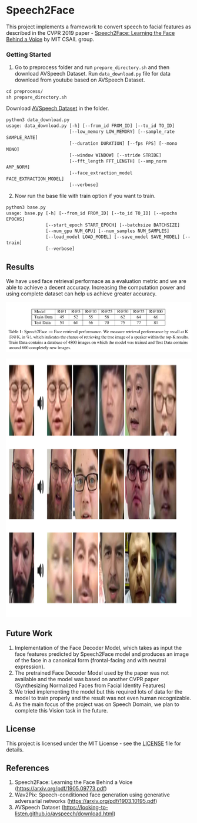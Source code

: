 # Speech2Face

This project implements a framework to convert speech to facial features as described in the CVPR 2019 paper - [Speech2Face: Learning the Face Behind a Voice](https://arxiv.org/pdf/1905.09773.pdf) by MIT CSAIL group.

### Getting Started

1. Go to preprocess folder and run `prepare_directory.sh` and then download AVSpeech Dataset. Run `data_download.py` file for data download from youtube based on AVSpeech Dataset.
```
cd preprocess/
sh prepare_directory.sh
```
Download [AVSpeech Dataset](https://looking-to-listen.github.io/avspeech/download.html) in the folder.
```
python3 data_download.py
usage: data_download.py [-h] [--from_id FROM_ID] [--to_id TO_ID]
                        [--low_memory LOW_MEMORY] [--sample_rate SAMPLE_RATE]
                        [--duration DURATION] [--fps FPS] [--mono MONO]
                        [--window WINDOW] [--stride STRIDE]
                        [--fft_length FFT_LENGTH] [--amp_norm AMP_NORM]
                        [--face_extraction_model FACE_EXTRACTION_MODEL]
                        [--verbose]
```
2. Now run the base file with train option if you want to train.
```
python3 base.py
usage: base.py [-h] [--from_id FROM_ID] [--to_id TO_ID] [--epochs EPOCHS]
               [--start_epoch START_EPOCH] [--batchsize BATCHSIZE]
               [--num_gpu NUM_GPU] [--num_samples NUM_SAMPLES]
               [--load_model LOAD_MODEL] [--save_model SAVE_MODEL] [--train]
               [--verbose]
```

## Results
We have used face retrieval performace as a evaluation metric and we are able to achieve a decent accuracy. Increasing the computation power and using complete dataset can help us achieve greater accuracy.

<p align="center">
    <img src="results/result1.png" alt="Image"/>
</p>
<p align="center">
    <img src="results/result2.png" alt="Image" width="800" height="700"/>
</p>


## Future Work
1. Implementation of the Face Decoder Model, which takes as input the face features predicted by Speech2Face model and produces an image of the face in a canonical form (frontal-facing and with neutral expression).
2. The pretrained Face Decoder Model used by the paper was not available and the model was based on another CVPR paper (Synthesizing Normalized Faces from Facial Identity Features)
3. We tried implementing the model but this required lots of data for the model to train properly and the result was not even human recognizable.
4. As the main focus of the project was on Speech Domain, we plan to complete this Vision task in the future.


## License
This project is licensed under the MIT License - see the [LICENSE](LICENSE) file for details.

## References
1. Speech2Face: Learning the Face Behind a Voice (https://arxiv.org/pdf/1905.09773.pdf)
2. Wav2Pix: Speech-conditioned face generation using generative adversarial networks (https://arxiv.org/pdf/1903.10195.pdf)
3. AVSpeech Dataset (https://looking-to-listen.github.io/avspeech/download.html)
